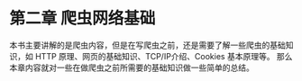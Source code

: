 # 第二章 爬虫网络基础

本书主要讲解的是爬虫内容，但是在写爬虫之前，还是需要了解一些爬虫的基础知识，如 HTTP 原理、网页的基础知识、TCP/IP介绍、Cookies 基本原理等。
那么本章内容就对一些在做爬虫之前所需要的基础知识做一些简单的总结。

